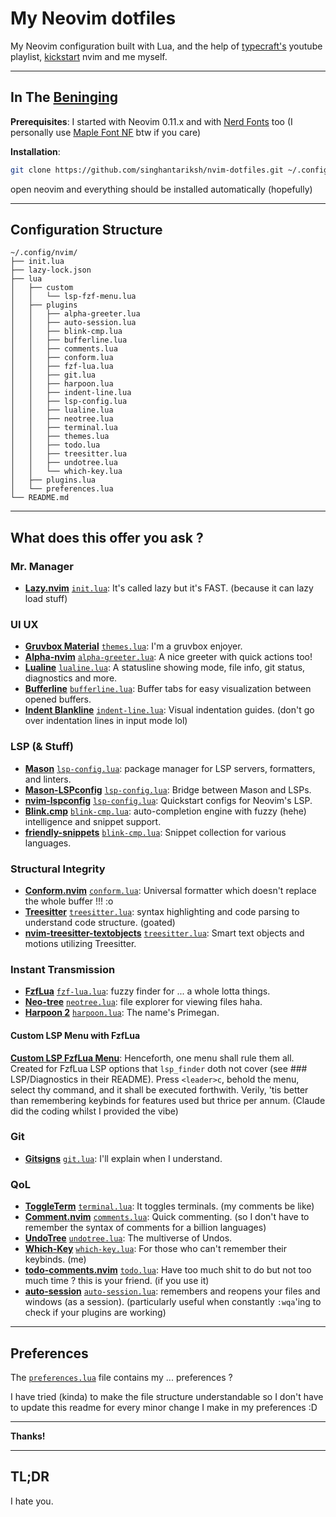 # My Neovim dotfiles

My Neovim configuration built with Lua, and the help of [typecraft's](https://youtube.com/playlist?list=PLsz00TDipIffreIaUNk64KxTIkQaGguqn&si=lKSghpiI4RgrFCxg) youtube playlist, [kickstart](https://github.com/nvim-lua/kickstart.nvim) nvim and me myself.

---

## In The [Beninging](https://www.youtube.com/watch?v=vacJSHN4ZmY)

**Prerequisites**: I started with Neovim 0.11.x and with [Nerd Fonts](https://www.nerdfonts.com/) too (I personally use [Maple Font NF](https://github.com/subframe7536/maple-font) btw if you care)

**Installation**:

```bash
git clone https://github.com/singhantariksh/nvim-dotfiles.git ~/.config/nvim
```

open neovim and everything should be installed automatically (hopefully)

---

## Configuration Structure

```tree
~/.config/nvim/
├── init.lua
├── lazy-lock.json
├── lua
│   ├── custom
│   │   └── lsp-fzf-menu.lua
│   ├── plugins
│   │   ├── alpha-greeter.lua
│   │   ├── auto-session.lua
│   │   ├── blink-cmp.lua
│   │   ├── bufferline.lua
│   │   ├── comments.lua
│   │   ├── conform.lua
│   │   ├── fzf-lua.lua
│   │   ├── git.lua
│   │   ├── harpoon.lua
│   │   ├── indent-line.lua
│   │   ├── lsp-config.lua
│   │   ├── lualine.lua
│   │   ├── neotree.lua
│   │   ├── terminal.lua
│   │   ├── themes.lua
│   │   ├── todo.lua
│   │   ├── treesitter.lua
│   │   ├── undotree.lua
│   │   └── which-key.lua
│   ├── plugins.lua
│   └── preferences.lua
└── README.md
```

---

## What does this offer you ask ?

### Mr. Manager

- **[Lazy.nvim](https://github.com/folke/lazy.nvim)** [`init.lua`](./init.lua): It's called lazy but it's FAST. (because it can lazy load stuff)

### UI UX

- **[Gruvbox Material](https://github.com/sainnhe/gruvbox-material)** [`themes.lua`](./lua/plugins/themes.lua): I'm a gruvbox enjoyer.
- **[Alpha-nvim](https://github.com/goolord/alpha-nvim)** [`alpha-greeter.lua`](./lua/plugins/alpha-greeter.lua): A nice greeter with quick actions too!
- **[Lualine](https://github.com/nvim-lualine/lualine.nvim)** [`lualine.lua`](./lua/plugins/lualine.lua): A statusline showing mode, file info, git status, diagnostics and more.
- **[Bufferline](https://github.com/akinsho/bufferline.nvim)** [`bufferline.lua`](./lua/plugins/bufferline.lua): Buffer tabs for easy visualization between opened buffers.
- **[Indent Blankline](https://github.com/lukas-reineke/indent-blankline.nvim)** [`indent-line.lua`](./lua/plugins/indent-line.lua): Visual indentation guides. (don't go over indentation lines in input mode lol)

### LSP (& Stuff)

- **[Mason](https://github.com/mason-org/mason.nvim)** [`lsp-config.lua`](./lua/plugins/lsp-config.lua): package manager for LSP servers, formatters, and linters.
- **[Mason-LSPconfig](https://github.com/mason-org/mason-lspconfig.nvim)** [`lsp-config.lua`](./lua/plugins/lsp-config.lua): Bridge between Mason and LSPs.
- **[nvim-lspconfig](https://github.com/neovim/nvim-lspconfig)** [`lsp-config.lua`](./lua/plugins/lsp-config.lua): Quickstart configs for Neovim's LSP.
- **[Blink.cmp](https://github.com/saghen/blink.cmp)** [`blink-cmp.lua`](./lua/plugins/blink-cmp.lua): auto-completion engine with fuzzy (hehe) intelligence and snippet support.
- **[friendly-snippets](https://github.com/rafamadriz/friendly-snippets)** [`blink-cmp.lua`](./lua/plugins/blink-cmp.lua): Snippet collection for various languages.

### Structural Integrity

- **[Conform.nvim](https://github.com/stevearc/conform.nvim)** [`conform.lua`](./lua/plugins/conform.lua): Universal formatter which doesn't replace the whole buffer !!! :o
- **[Treesitter](https://github.com/nvim-treesitter/nvim-treesitter)** [`treesitter.lua`](./lua/plugins/treesitter.lua): syntax highlighting and code parsing to understand code structure. (goated)
- **[nvim-treesitter-textobjects](https://github.com/nvim-treesitter/nvim-treesitter-textobjects)** [`treesitter.lua`](./lua/plugins/treesitter.lua): Smart text objects and motions utilizing Treesitter.

### Instant Transmission

- **[FzfLua](https://github.com/ibhagwan/fzf-lua)** [`fzf-lua.lua`](./lua/plugins/fzf-lua.lua): fuzzy finder for ... a whole lotta things.
- **[Neo-tree](https://github.com/nvim-neo-tree/neo-tree.nvim)** [`neotree.lua`](./lua/plugins/neotree.lua): file explorer for viewing files haha.
- **[Harpoon 2](https://github.com/ThePrimeagen/harpoon/tree/harpoon2)** [`harpoon.lua`](./lua/plugins/harpoon.lua): The name's Primegan.

#### Custom LSP Menu with FzfLua

**[Custom LSP FzfLua Menu](./lua/custom/lsp-fzf-menu.lua)**: Henceforth, one menu shall rule them all. Created for FzfLua LSP options that `lsp_finder` doth not cover (see ### LSP/Diagnostics in their README). Press `<leader>c`, behold the menu, select thy command, and it shall be executed forthwith. Verily, 'tis better than remembering keybinds for features used but thrice per annum. (Claude did the coding whilst I provided the vibe)  

### Git

- **[Gitsigns](https://github.com/lewis6991/gitsigns.nvim)** [`git.lua`](./lua/plugins/git.lua): I'll explain when I understand.

### QoL

- **[ToggleTerm](https://github.com/akinsho/toggleterm.nvim)** [`terminal.lua`](./lua/plugins/terminal.lua): It toggles terminals. (my comments be like)
- **[Comment.nvim](https://github.com/numToStr/Comment.nvim)** [`comments.lua`](./lua/plugins/comments.lua): Quick commenting. (so I don't have to remember the syntax of comments for a billion languages)
- **[UndoTree](https://github.com/mbbill/undotree)** [`undotree.lua`](./lua/plugins/undotree.lua): The multiverse of Undos.
- **[Which-Key](https://github.com/folke/which-key.nvim)** [`which-key.lua`](./lua/plugins/which-key.lua): For those who can't remember their keybinds. (me)
- **[todo-comments.nvim](https://github.com/folke/todo-comments.nvim)** [`todo.lua`](./lua/plugins/todo.lua): Have too much shit to do but not too much time ? this is your friend. (if you use it)
- **[auto-session](https://github.com/rmagatti/auto-session)** [`auto-session.lua`](./lua/plugins/auto-session.lua): remembers and reopens your files and windows (as a session). (particularly useful when constantly `:wqa`'ing to check if your plugins are working)

---
## Preferences

The [`preferences.lua`](lua/preferences.lua) file contains my ... preferences ?

I have tried (kinda) to make the file structure understandable so I don't have to update this readme for every minor change I make in my preferences :D

---

**Thanks!**

---
## TL;DR
I hate you.
